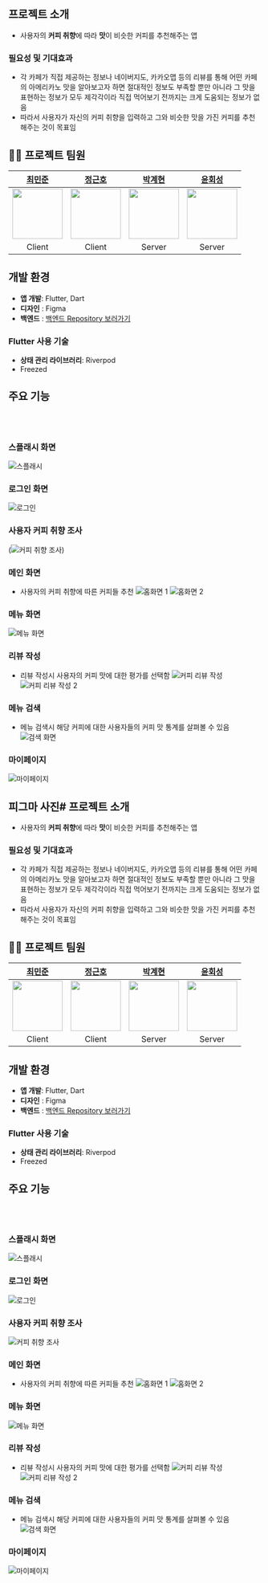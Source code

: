 ## 프로젝트 소개
- 사용자의 **커피 취향**에 따라 **맛**이 비슷한 커피를 추천해주는 앱

### 필요성 및 기대효과
- 각 카페가 직접 제공하는 정보나 네이버지도, 카카오맵 등의 리뷰를 통해 어떤 카페의 아메리카노 맛을 알아보고자 하면 절대적인 정보도 부족할 뿐만 아니라 그 맛을 표현하는 정보가 모두 제각각이라 직접 먹어보기 전까지는 크게 도움되는 정보가 없음
- 따라서 사용자가 자신의 커피 취향을 입력하고 그와 비슷한 맛을 가진 커피를 추천해주는 것이 목표임

## 💁‍♂️ 프로젝트 팀원
<div align="center">

|  [최민준](https://github.com/mj010504) | [정근호](https://github.com/eightroutes) |  [박계현](https://github.com/gyehyun-bak) | [윤회성](https://github.com/squareCaaat) |
| :-----------------------------------------: | :------------------------------------: | :-----------------------------------------: | :------------------------------------: |
| <img src="https://github.com/mj010504.png" width="100"> | <img src="https://github.com/eightroutes.png" width="100"> | <img src="https://github.com/gyehyun-bak.png" width="100"> | <img src="https://github.com/squareCaaat.png" width="100"> |
| Client  | Client | Server  | Server |

</div>

## 개발 환경
- **앱 개발**: Flutter, Dart
- **디자인** : Figma
- **백엔드** : [백엔드 Repository 보러가기](https://github.com/pknu-wap/CANO-BE)

### Flutter 사용 기술
- **상태 관리 라이브러리**: Riverpod
- Freezed

## 주요 기능
<br><br>
### 스플래시 화면
![스플래시](https://github.com/user-attachments/assets/818ffb08-1f82-47b8-aee7-2144cd6afd55)

### 로그인 화면
![로그인](https://github.com/user-attachments/assets/c17a2b5c-9826-48dc-9b63-a1e1d0d511d0)

### 사용자 커피 취향 조사
(![커피 취향 조사](https://github.com/user-attachments/assets/f63e57ef-20c8-4cfc-8acb-db1b10b80d9c))

### 메인 화면
- 사용자의 커피 취향에 따른 커피들 추천
![홈화면 1](https://github.com/user-attachments/assets/ef4cd0b1-ecee-4bab-a2d3-d2b387abd7c8)
![홈화면 2](https://github.com/user-attachments/assets/dd2d1f4a-e214-4248-8767-10cfb46e4b55)

### 메뉴 화면
![메뉴 화면](https://github.com/user-attachments/assets/0f5e86ef-56ee-448e-88f7-62cfc4053d96)

### 리뷰 작성
- 리뷰 작성시 사용자의 커피 맛에 대한 평가를 선택함
![커피 리뷰 작성](https://github.com/user-attachments/assets/48c6a450-a65a-4710-83c4-bd1c478ecefe)
![커피 리뷰 작성 2](https://github.com/user-attachments/assets/eab7146a-23f1-4bfe-978e-bec6305f67b5)

### 메뉴 검색
- 메뉴 검색시 해당 커피에 대한 사용자들의 커피 맛 통계를 살펴볼 수 있음
![검색 화면](https://github.com/user-attachments/assets/54f6f6eb-0e82-47a3-b408-d874bbf1aebe)

### 마이페이지
![마이페이지](https://github.com/user-attachments/assets/b65bfd29-0c6e-42ef-804e-083e9c232bbe)


## 피그마 사진# 프로젝트 소개
- 사용자의 **커피 취향**에 따라 **맛**이 비슷한 커피를 추천해주는 앱

### 필요성 및 기대효과
- 각 카페가 직접 제공하는 정보나 네이버지도, 카카오맵 등의 리뷰를 통해 어떤 카페의 아메리카노 맛을 알아보고자 하면 절대적인 정보도 부족할 뿐만 아니라 그 맛을 표현하는 정보가 모두 제각각이라 직접 먹어보기 전까지는 크게 도움되는 정보가 없음
- 따라서 사용자가 자신의 커피 취향을 입력하고 그와 비슷한 맛을 가진 커피를 추천해주는 것이 목표임

## 💁‍♂️ 프로젝트 팀원
<div align="center">

|  [최민준](https://github.com/mj010504) | [정근호](https://github.com/eightroutes) |  [박계현](https://github.com/gyehyun-bak) | [윤회성](https://github.com/squareCaaat) |
| :-----------------------------------------: | :------------------------------------: | :-----------------------------------------: | :------------------------------------: |
| <img src="https://github.com/mj010504.png" width="100"> | <img src="https://github.com/eightroutes.png" width="100"> | <img src="https://github.com/gyehyun-bak.png" width="100"> | <img src="https://github.com/squareCaaat.png" width="100"> |
| Client  | Client | Server  | Server |

</div>

## 개발 환경
- **앱 개발**: Flutter, Dart
- **디자인** : Figma
- **백엔드** : [백엔드 Repository 보러가기](https://github.com/pknu-wap/CANO-BE)

### Flutter 사용 기술
- **상태 관리 라이브러리**: Riverpod
- Freezed

## 주요 기능
<br><br>
### 스플래시 화면
![스플래시](https://github.com/user-attachments/assets/818ffb08-1f82-47b8-aee7-2144cd6afd55)

### 로그인 화면
![로그인](https://github.com/user-attachments/assets/c17a2b5c-9826-48dc-9b63-a1e1d0d511d0)

### 사용자 커피 취향 조사
![커피 취향 조사](https://github.com/user-attachments/assets/f63e57ef-20c8-4cfc-8acb-db1b10b80d9c)

### 메인 화면
- 사용자의 커피 취향에 따른 커피들 추천
![홈화면 1](https://github.com/user-attachments/assets/ef4cd0b1-ecee-4bab-a2d3-d2b387abd7c8)
![홈화면 2](https://github.com/user-attachments/assets/dd2d1f4a-e214-4248-8767-10cfb46e4b55)

### 메뉴 화면
![메뉴 화면](https://github.com/user-attachments/assets/0f5e86ef-56ee-448e-88f7-62cfc4053d96)

### 리뷰 작성
- 리뷰 작성시 사용자의 커피 맛에 대한 평가를 선택함
![커피 리뷰 작성](https://github.com/user-attachments/assets/48c6a450-a65a-4710-83c4-bd1c478ecefe)
![커피 리뷰 작성 2](https://github.com/user-attachments/assets/eab7146a-23f1-4bfe-978e-bec6305f67b5)

### 메뉴 검색
- 메뉴 검색시 해당 커피에 대한 사용자들의 커피 맛 통계를 살펴볼 수 있음
![검색 화면](https://github.com/user-attachments/assets/54f6f6eb-0e82-47a3-b408-d874bbf1aebe)

### 마이페이지
![마이페이지](https://github.com/user-attachments/assets/b65bfd29-0c6e-42ef-804e-083e9c232bbe)

